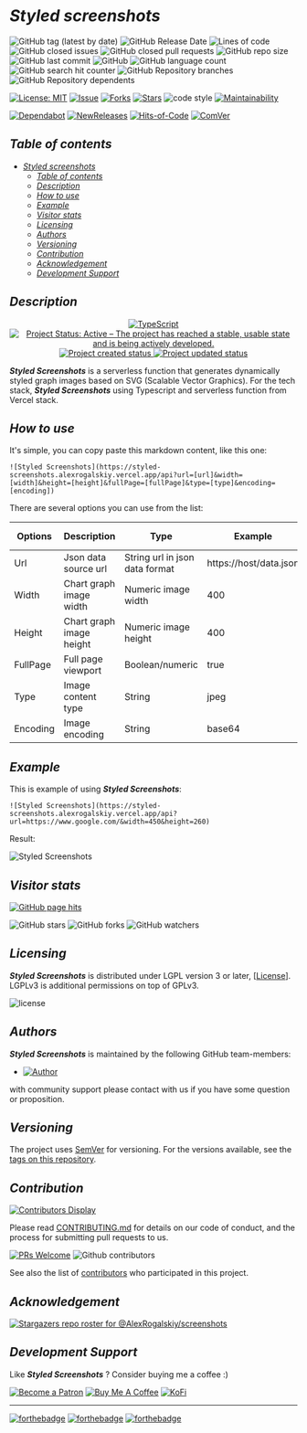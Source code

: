# _Styled screenshots_

![GitHub tag (latest by date)](https://img.shields.io/github/v/tag/AlexRogalskiy/screenshots)
![GitHub Release Date](https://img.shields.io/github/release-date/AlexRogalskiy/screenshots)
![Lines of code](https://tokei.rs/b1/github/AlexRogalskiy/screenshots?category=lines)
![GitHub closed issues](https://img.shields.io/github/issues-closed/AlexRogalskiy/screenshots)
![GitHub closed pull requests](https://img.shields.io/github/issues-pr-closed/AlexRogalskiy/screenshots)
![GitHub repo size](https://img.shields.io/github/repo-size/AlexRogalskiy/screenshots)
![GitHub last commit](https://img.shields.io/github/last-commit/AlexRogalskiy/screenshots)
![GitHub](https://img.shields.io/github/license/AlexRogalskiy/screenshots)
![GitHub language count](https://img.shields.io/github/languages/count/AlexRogalskiy/screenshots)
![GitHub search hit counter](https://img.shields.io/github/search/AlexRogalskiy/screenshots/goto)
![GitHub Repository branches](https://badgen.net/github/branches/AlexRogalskiy/screenshots)
![GitHub Repository dependents](https://badgen.net/github/dependents-repo/AlexRogalskiy/screenshots)

[![License: MIT](https://img.shields.io/badge/License-MIT-yellow.svg)](https://raw.githubusercontent.com/alexrogalskiy/screenshots/master/LICENSE?token=AH44ZFH7IF2KSEDK7LSIW3C7YOFYC)
[![Issue](https://img.shields.io/github/issues/alexrogalskiy/screenshots)](https://img.shields.io/github/issues/alexrogalskiy/screenshots)
[![Forks](https://img.shields.io/github/forks/alexrogalskiy/screenshots)](https://img.shields.io/github/forks/alexrogalskiy/screenshots)
[![Stars](https://img.shields.io/github/stars/alexrogalskiy/screenshots)](https://img.shields.io/github/stars/alexrogalskiy/screenshots)
![code style](https://img.shields.io/badge/code_style-prettier-ff69b4.svg?style=flat-square)
[![Maintainability](https://api.codeclimate.com/v1/badges/ed7702f8cf28917829fa/maintainability)](https://codeclimate.com/github/AlexRogalskiy/screenshots/maintainability)

[![Dependabot](https://img.shields.io/badge/dependabot-enabled-1f8ceb.svg?style=flat-square)](https://dependabot.com/)
[![NewReleases](https://newreleases.io/badge.svg)](https://newreleases.io/github/AlexRogalskiy/screenshots)
[![Hits-of-Code](https://hitsofcode.com/github/AlexRogalskiy/screenshots)](https://hitsofcode.com/github/AlexRogalskiy/screenshots/view)
[![ComVer](https://img.shields.io/badge/ComVer-compliant-brightgreen.svg)][tags]

## _Table of contents_

<!--ts-->
   * [<em>Styled screenshots</em>](#styled-screenshots)
      * [<em>Table of contents</em>](#table-of-contents)
      * [<em>Description</em>](#description)
      * [<em>How to use</em>](#how-to-use)
      * [<em>Example</em>](#example)
      * [<em>Visitor stats</em>](#visitor-stats)
      * [<em>Licensing</em>](#licensing)
      * [<em>Authors</em>](#authors)
      * [<em>Versioning</em>](#versioning)
      * [<em>Contribution</em>](#contribution)
      * [<em>Acknowledgement</em>](#acknowledgement)
      * [<em>Development Support</em>](#development-support)
<!--te-->

## _Description_

<p align="center" style="text-align:center;">
    <a href="https://www.typescriptlang.org/">
        <img src="https://img.shields.io/badge/typescript%20-%23007ACC.svg?&logo=typescript&logoColor=white" alt="TypeScript" />
    </a>
    <a href="https://www.repostatus.org/#active">
        <img src="https://img.shields.io/badge/Project%20Status-Active-brightgreen" alt="Project Status: Active – The project has reached a stable, usable state and is being actively developed." />
    </a>
    <a href="https://badges.pufler.dev">
        <img src="https://badges.pufler.dev/created/AlexRogalskiy/screenshots" alt="Project created status" />
    </a>
    <a href="https://badges.pufler.dev">
        <img src="https://badges.pufler.dev/updated/AlexRogalskiy/screenshots" alt="Project updated status" />
    </a>
</p>

_**Styled Screenshots**_ is a serverless function that generates dynamically styled graph images based on SVG (Scalable Vector Graphics).
For the tech stack, _**Styled Screenshots**_ using Typescript and serverless function from Vercel stack.

## _How to use_

It's simple, you can copy paste this markdown content, like this one:

```
![Styled Screenshots](https://styled-screenshots.alexrogalskiy.vercel.app/api?url=[url]&width=[width]&height=[height]&fullPage=[fullPage]&type=[type]&encoding=[encoding])
```

There are several options you can use from the list:

|  Options  | Description               |   Type                           | Example                | Query Params              | 
| --------- | ------------------------- | -------------------------------- | ---------------------- | ------------------------- |
| Url       | Json data source url      | String url in json data format   | https://host/data.json | ```?url=[value]```        |
| Width     | Chart graph image width   | Numeric image width              | 400                    | ```&width=[value]```      |
| Height    | Chart graph image height  | Numeric image height             | 400                    | ```&height=[value]```     |
| FullPage  | Full page viewport        | Boolean/numeric                  | true|false || 1|0      | ```&fullPage=[value]```   |
| Type      | Image content type        | String                           | jpeg | png             | ```&type=[value]```       |
| Encoding  | Image encoding            | String                           | base64 | binary        | ```&encoding=[value]```   |

## _Example_

This is example of using _**Styled Screenshots**_:

```
![Styled Screenshots](https://styled-screenshots.alexrogalskiy.vercel.app/api?url=https://www.google.com/&width=450&height=260)
```

Result:

![Styled Screenshots](https://styled-screenshots.alexrogalskiy.vercel.app/api?url=https://www.google.com/&width=450&height=260)

## _Visitor stats_

[![GitHub page hits](https://hits.seeyoufarm.com/api/count/incr/badge.svg?url=https%3A%2F%2Fgithub.com%2FAlexRogalskiy%2Fscreenshots&count_bg=%2379C83D&title_bg=%23555555&icon=&icon_color=%23E7E7E7&title=hits&edge_flat=true)](https://hits.seeyoufarm.com)

![GitHub stars](https://img.shields.io/github/stars/AlexRogalskiy/screenshots?style=social)
![GitHub forks](https://img.shields.io/github/forks/AlexRogalskiy/screenshots?style=social)
![GitHub watchers](https://img.shields.io/github/watchers/AlexRogalskiy/screenshots?style=social)

## _Licensing_

_**Styled Screenshots**_ is distributed under LGPL version 3 or later, [[License](https://github.com/AlexRogalskiy/screenshots/blob/master/LICENSE)].
LGPLv3 is additional permissions on top of GPLv3.

![license](https://user-images.githubusercontent.com/19885116/48661948-6cf97e80-ea7a-11e8-97e7-b45332a13e49.png)

## _Authors_

_**Styled Screenshots**_ is maintained by the following GitHub team-members:

* [![Author](https://img.shields.io/badge/author-AlexRogalskiy-FB8F0A)](https://github.com/AlexRogalskiy)

with community support please contact with us if you have some question or proposition.

## _Versioning_

The project uses [SemVer](http://semver.org/) for versioning. For the versions available, see the [tags on this repository][tags].

## _Contribution_

[![Contributors Display](https://badges.pufler.dev/contributors/AlexRogalskiy/screenshots?size=50&padding=5&bots=true)](https://badges.pufler.dev)

Please read [CONTRIBUTING.md](https://github.com/AlexRogalskiy/screenshots/blob/master/.github/CONTRIBUTING.md) for details on our code of conduct, and the process for submitting pull requests to us.

[![PRs Welcome](https://img.shields.io/badge/PRs-welcome-brightgreen.svg?style=flat-square)](http://makeapullrequest.com)
![Github contributors](https://img.shields.io/github/all-contributors/AlexRogalskiy/screenshots)

See also the list of [contributors][contributors] who participated in this project.

## _Acknowledgement_

[![Stargazers repo roster for @AlexRogalskiy/screenshots](https://reporoster.com/stars/AlexRogalskiy/screenshots)][stars]

## _Development Support_

Like _**Styled Screenshots**_ ? Consider buying me a coffee :\)

[![Become a Patron](https://img.shields.io/badge/Become_Patron-Support_me_on_Patreon-blue.svg?style=flat-square&logo=patreon&color=e64413)](https://www.patreon.com/alexrogalskiy)
[![Buy Me A Coffee](https://img.shields.io/badge/Donate-Buy%20me%20a%20coffee-yellow.svg?logo=buy%20me%20a%20coffee)](https://www.buymeacoffee.com/AlexRogalskiy)
[![KoFi](https://img.shields.io/badge/Donate-Buy%20me%20a%20coffee-yellow.svg?logo=ko-fi)](https://ko-fi.com/alexrogalskiy)

---

[![forthebadge](https://img.shields.io/badge/made%20with-%20typescript-C1282D.svg?logo=typescript&style=for-the-badge)](https://www.typescriptlang.org/)
[![forthebadge](https://img.shields.io/badge/powered%20by-%20vercel-7116FB.svg?logo=vercel&style=for-the-badge)](https://vercel.com/)
[![forthebadge](https://img.shields.io/badge/build%20with-%20%E2%9D%A4-B6FF9B.svg?logo=heart&style=for-the-badge)](https://forthebadge.com/)


  [repo]:           https://github.com/AlexRogalskiy/screenshots
  [tags]:           https://github.com/AlexRogalskiy/screenshots/tags
  [issues]:         https://github.com/AlexRogalskiy/screenshots/issues
  [pulls]:          https://github.com/AlexRogalskiy/screenshots/pulls
  [wiki]:           https://github.com/AlexRogalskiy/screenshots/wiki
  [stars]:          https://github.com/AlexRogalskiy/screenshots/stargazers
  [contributors]:   https://github.com/AlexRogalskiy/screenshots/graphs/contributors
